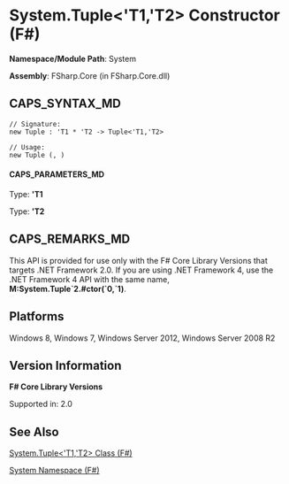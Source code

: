 # System.Tuple<'T1,'T2> Constructor (F#)

**Namespace/Module Path**: System

**Assembly**: FSharp.Core (in FSharp.Core.dll)


## CAPS_SYNTAX_MD

```
// Signature:
new Tuple : 'T1 * 'T2 -> Tuple<'T1,'T2>

// Usage:
new Tuple (, )
```

#### CAPS_PARAMETERS_MD
Type: **'T1**


Type: **'T2**




## CAPS_REMARKS_MD
This API is provided for use only with the F# Core Library Versions that targets .NET Framework 2.0. If you are using .NET Framework 4, use the .NET Framework 4 API with the same name, **M:System.Tuple&#96;2.#ctor(&#96;0,&#96;1)**.


## Platforms
Windows 8, Windows 7, Windows Server 2012, Windows Server 2008 R2


## Version Information
**F# Core Library Versions**

Supported in: 2.0




## See Also
[System.Tuple&#60;'T1,'T2&#62; Class &#40;F&#35;&#41;](System.Tuple%3C%27T1%2C%27T2%3E+Class+%28F%23%29.md)

[System Namespace &#40;F&#35;&#41;](System+Namespace+%28F%23%29.md)

